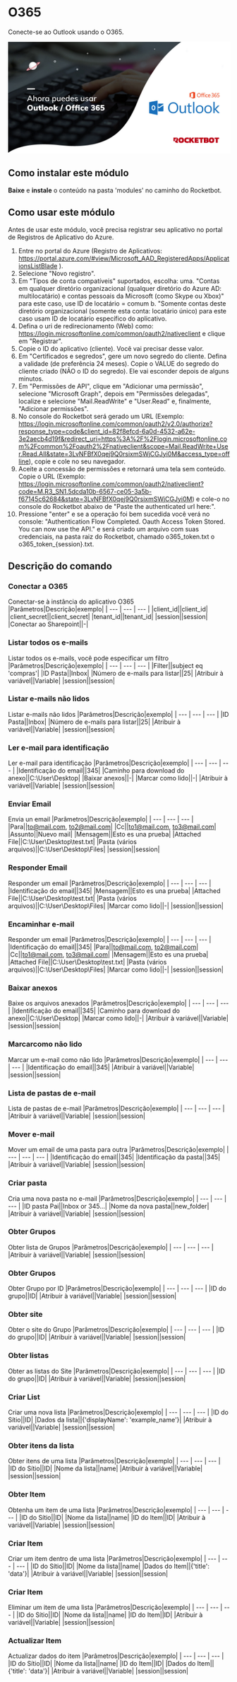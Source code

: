 



# O365
  
Conecte-se ao Outlook usando o O365.  
  
![banner](imgs/Banner_O365.png)
## Como instalar este módulo
  
__Baixe__ e __instale__ o conteúdo na pasta 'modules' no caminho do Rocketbot.

## Como usar este módulo

Antes de usar este módulo, você precisa registrar seu aplicativo no portal de Registros de Aplicativo do Azure.

1. Entre no portal do Azure (Registro de Aplicativos: https://portal.azure.com/#view/Microsoft_AAD_RegisteredApps/ApplicationsListBlade ).
2. Selecione "Novo registro".
3. Em "Tipos de conta compatíveis" suportados, escolha:
    uma. "Contas em qualquer diretório organizacional (qualquer diretório do Azure AD: multilocatário) e contas pessoais da Microsoft (como Skype ou Xbox)" para este caso, use ID de locatário = comum
    b. "Somente contas deste diretório organizacional (somente esta conta: locatário único) para este caso usam ID de locatário específico do aplicativo.
4. Defina o uri de redirecionamento (Web) como: https://login.microsoftonline.com/common/oauth2/nativeclient e clique em "Registrar".
5. Copie o ID do aplicativo (cliente). Você vai precisar desse valor.
6. Em "Certificados e segredos", gere um novo segredo do cliente. Defina a validade (de preferência 24 meses). Copie o VALUE do segredo do cliente criado (NÃO o ID do segredo). Ele vai esconder depois de alguns minutos.
7. Em "Permissões de API", clique em "Adicionar uma permissão", selecione "Microsoft Graph", depois em "Permissões delegadas", localize e selecione "Mail.ReadWrite" e "User.Read" e, finalmente, "Adicionar permissões".
8. No console do Rocketbot será gerado um URL (Exemplo: https://login.microsoftonline.com/common/oauth2/v2.0/authorize?response_type=code&client_id=82f8efcd-6a0d-4532-a62e-3e2aecb4d19f&redirect_uri=https%3A%2F%2Flogin.microsoftonline.com%2Fcommon%2Foauth2%2Fnativeclient&scope=Mail.ReadWrite+User.Read.All&state=3LvNFBfX0qej9Q0rsixmSWjCGJyi0M&access_type=offline), copie e cole no seu navegador.
9. Aceite a concessão de permissões e retornará uma tela sem conteúdo. Copie o URL (Exemplo: https://login.microsoftonline.com/common/oauth2/nativeclient?code=M.R3_SN1.5dcda10b-6567-ce05-3a5b-f67145c62684&state=3LvNFBfX0qej9Q0rsixmSWjCGJyi0M) e cole-o no console do Rocketbot abaixo de "Paste the authenticated url here:".
10. Pressione "enter" e se a operação foi bem sucedida você verá no console: "Authentication Flow Completed. Oauth Access Token Stored. You can now use the API." e será criado um arquivo com suas credenciais, na pasta raiz do Rocketbot, chamado o365_token.txt o o365_token_{session}.txt.

## Descrição do comando

### Conectar a O365
  
Conectar-se à instância do aplicativo O365
|Parâmetros|Descrição|exemplo|
| --- | --- | --- |
|client_id||client_id|
|client_secret||client_secret|
|tenant_id||tenant_id|
|session||session|
|Conectar ao Sharepoint||-|

### Listar todos os e-mails
  
Listar todos os e-mails, você pode especificar um filtro
|Parâmetros|Descrição|exemplo|
| --- | --- | --- |
|Filter||subject eq 'compras'|
|ID Pasta||Inbox|
|Número de e-mails para listar||25|
|Atribuir à variável||Variable|
|session||session|

### Listar e-mails não lidos
  
Listar e-mails não lidos
|Parâmetros|Descrição|exemplo|
| --- | --- | --- |
|ID Pasta||Inbox|
|Número de e-mails para listar||25|
|Atribuir à variável||Variable|
|session||session|

### Ler e-mail para identificação
  
Ler e-mail para identificação
|Parâmetros|Descrição|exemplo|
| --- | --- | --- |
|Identificação do email||345|
|Caminho para download do anexo||C:\User\Desktop|
|Baixar anexos||-|
|Marcar como lido||-|
|Atribuir à variável||Variable|
|session||session|

### Enviar Email
  
Envia un email
|Parâmetros|Descrição|exemplo|
| --- | --- | --- |
|Para||to@mail.com, to2@mail.com|
|Cc||to1@mail.com, to3@mail.com|
|Assunto||Nuevo mail|
|Mensagem||Esto es una prueba|
|Attached File||C:\User\Desktop\test.txt|
|Pasta (vários arquivos)||C:\User\Desktop\Files|
|session||session|

### Responder Email
  
Responder um email
|Parâmetros|Descrição|exemplo|
| --- | --- | --- |
|Identificação do email||345|
|Mensagem||Esto es una prueba|
|Attached File||C:\User\Desktop\test.txt|
|Pasta (vários arquivos)||C:\User\Desktop\Files|
|Marcar como lido||-|
|session||session|

### Encaminhar e-mail
  
Responder um email
|Parâmetros|Descrição|exemplo|
| --- | --- | --- |
|Identificação do email||345|
|Para||to@mail.com, to2@mail.com|
|Cc||to1@mail.com, to3@mail.com|
|Mensagem||Esto es una prueba|
|Attached File||C:\User\Desktop\test.txt|
|Pasta (vários arquivos)||C:\User\Desktop\Files|
|Marcar como lido||-|
|session||session|

### Baixar anexos
  
Baixe os arquivos anexados
|Parâmetros|Descrição|exemplo|
| --- | --- | --- |
|Identificação do email||345|
|Caminho para download do anexo||C:\User\Desktop|
|Marcar como lido||-|
|Atribuir à variável||Variable|
|session||session|

### Marcarcomo não lido
  
Marcar um e-mail como não lido
|Parâmetros|Descrição|exemplo|
| --- | --- | --- |
|Identificação do email||345|
|Atribuir à variável||Variable|
|session||session|

### Lista de pastas de e-mail
  
Lista de pastas de e-mail
|Parâmetros|Descrição|exemplo|
| --- | --- | --- |
|Atribuir à variável||Variable|
|session||session|

### Mover e-mail
  
Mover um email de uma pasta para outra
|Parâmetros|Descrição|exemplo|
| --- | --- | --- |
|Identificação do email||345|
|Identificação da pasta||345|
|Atribuir à variável||Variable|
|session||session|

### Criar pasta
  
Cria uma nova pasta no e-mail
|Parâmetros|Descrição|exemplo|
| --- | --- | --- |
|ID pasta Pai||Inbox or 345...|
|Nome da nova pasta||new_folder|
|Atribuir à variável||Variable|
|session||session|

### Obter Grupos
  
Obter lista de Grupos
|Parâmetros|Descrição|exemplo|
| --- | --- | --- |
|Atribuir à variável||Variable|
|session||session|

### Obter Grupos
  
Obter Grupo por ID
|Parâmetros|Descrição|exemplo|
| --- | --- | --- |
|ID do grupo||ID|
|Atribuir à variável||Variable|
|session||session|

### Obter site
  
Obter o site do Grupo
|Parâmetros|Descrição|exemplo|
| --- | --- | --- |
|ID do grupo||ID|
|Atribuir à variável||Variable|
|session||session|

### Obter listas
  
Obter as listas do Site
|Parâmetros|Descrição|exemplo|
| --- | --- | --- |
|ID do grupo||ID|
|Atribuir à variável||Variable|
|session||session|

### Criar List
  
Criar uma nova lista
|Parâmetros|Descrição|exemplo|
| --- | --- | --- |
|ID do Sítio||ID|
|Dados da lista||{'displayName': 'example_name'}|
|Atribuir à variável||Variable|
|session||session|

### Obter itens da lista
  
Obter itens de uma lista
|Parâmetros|Descrição|exemplo|
| --- | --- | --- |
|ID do Sítio||ID|
|Nome da lista||name|
|Atribuir à variável||Variable|
|session||session|

### Obter Item
  
Obtenha um item de uma lista
|Parâmetros|Descrição|exemplo|
| --- | --- | --- |
|ID do Sítio||ID|
|Nome da lista||name|
|ID do Item||ID|
|Atribuir à variável||Variable|
|session||session|

### Criar Item
  
Criar um item dentro de uma lista
|Parâmetros|Descrição|exemplo|
| --- | --- | --- |
|ID do Sítio||ID|
|Nome da lista||name|
|Dados do Item||{'title': 'data'}|
|Atribuir à variável||Variable|
|session||session|

### Criar Item
  
Eliminar um item de uma lista
|Parâmetros|Descrição|exemplo|
| --- | --- | --- |
|ID do Sítio||ID|
|Nome da lista||name|
|ID do Item||ID|
|Atribuir à variável||Variable|
|session||session|

### Actualizar Item
  
Actualizar dados do item
|Parâmetros|Descrição|exemplo|
| --- | --- | --- |
|ID do Sítio||ID|
|Nome da lista||name|
|ID do Item||ID|
|Dados do Item||{'title': 'data'}|
|Atribuir à variável||Variable|
|session||session|
